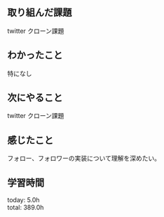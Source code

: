 ## 取り組んだ課題
 twitter クローン課題
## わかったこと
 特になし
## 次にやること
 twitter クローン課題
## 感じたこと
 フォロー、フォロワーの実装について理解を深めたい。
## 学習時間
today: 5.0h   
total: 389.0h